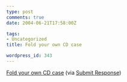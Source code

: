 ```yaml
---
type: post
comments: true
date: 2004-06-21T17:58:00Z

tags:
- Uncategorized
title: Fold your own CD case

wordpress_id: 343
---
```


[Fold your own CD case](http://www.sci.fi/~tenu/diag/2CD.gif) (via [Submit Response](http://www.submitresponse.co.uk))
